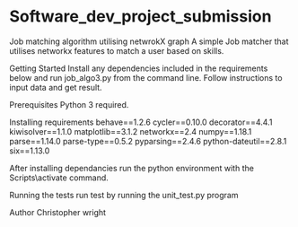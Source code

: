 # Software_dev_project_submission

Job matching algorithm utilising netwrokX graph
A simple Job matcher that utilises networkx features to match a user based on skills.

Getting Started
Install any dependencies included in the requirements below and run job_algo3.py from the command line. Follow instructions to input data and get result.

Prerequisites
Python 3 required.


Installing
requirements
behave==1.2.6
cycler==0.10.0
decorator==4.4.1
kiwisolver==1.1.0
matplotlib==3.1.2
networkx==2.4
numpy==1.18.1
parse==1.14.0
parse-type==0.5.2
pyparsing==2.4.6
python-dateutil==2.8.1
six==1.13.0

After installing dependancies run the python environment with the Scripts\activate command.

Running the tests
run test by running the unit_test.py program

Author
Christopher wright
